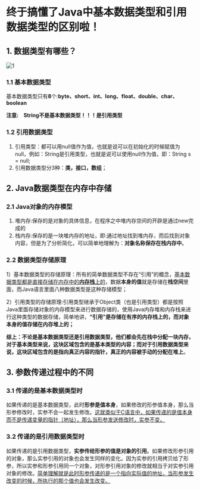 # 终于搞懂了Java中基本数据类型和引用数据类型的区别啦！

## 1. 数据类型有哪些？

![1](../image/1.png)

### 1.1 基本数据类型

基本数据类型只有**8**个:**byte、short、int、long、float、double、char、boolean**

**注意:　String不是基本数据类型！！！是引用类型**

### 1.2 引用数据类型

1. 引用类型：都可以用null值作为值，也就是说可以在初始化的时候赋值为null，例如：String是引用类型，也就是说可以使用null作为值，即：String s = null;
2. 引用数据类型分3种：**类，接口，数组**；

## 2. Java数据类型在内存中存储

### 2.1 Java对象的内存模型

1. 堆内存:保存的是对象的具体信息，在程序之中堆内存空间的开辟是通过new完成的
2. 栈内存:保存的是一块堆内存的地址，即:通过地址找到堆内存，而后找到对象内容，但是为了分析简化，可以简单地理解为：**对象名称保存在栈内存中**。

### 2.2 数据类型存储原理

1）基本数据类型的存储原理：所有的简单数据类型不存在“引用”的概念，<u>基本数据类型都是直接存储在内存中的**内存栈**上的</u>，数据**本身的值**就是存储在**栈空间**里面，而Java语言里面八种数据类型是这种存储模型；

2）引用类型的存储原理:引用类型继承于Object类（也是引用类型）都是按照Java里面存储对象的内存模型来进行数据存储的，使用Java内存堆和内存栈来进行这种类型的数据存储，简单地讲，**“引用”是存储在有序的内存栈上的，而对象本身的值存储在内存堆上的；**

**综上：不论是基本数据类型还是引用数据类型，他们都会先在栈中分配一块内存，对于基本类型来说，这块区域包含的是基本类型的内容；而对于引用数据类型来说，这块区域包含的是指向真正内容的指针，真正的内容被手动的分配在堆上**。

## 3. 参数传递过程中的不同

### 3.1 传递的是基本数据类型时

如果传递的是基本数据类型，此时**形参是值本身**，如果修改的形参值本身，那么当形参修改时，实参不会一起发生修改。<u>这就类似于C语言中，如果传递的是值本身而不是传递变量的指针（地址），那么当形参发送修改时，实参不变。</u>

### 3.2 传递的是引用数据类型时

如果传递的是引用数据类型，**实参传给形参的值是对象的引用**。如果修改形参引用的对象，那么实参引用的对象也会发生同样的变化。因为实参的引用拷贝给了形参，所以实参和形参引用同一个对象，对形参引用对象的修改就相当于对实参引用对象的修改。<u>简单理解就是此时形参传递的是一个指向实际值的地址，当形参发生改变的时候，所执行的那个值也会发生改变。</u>

